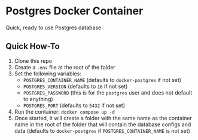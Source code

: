 # Postgres Docker Container
Quick, ready to use Postgres database

## Quick How-To
1. Clone this repo
2. Create a `.env` file at the root of the folder
3. Set the following variables:
   * `POSTGRES_CONTAINER_NAME` (defaults to `docker-postgres` if not set)
   * `POSTGRES_VERSION` (defaults to `16` if not set)
   * `POSTGRES_PASSWORD` (this is for the `postgres` user and does not default to anything)
   * `POSTGRES_PORT` (defaults to `5432` if not set)
4. Run the container: `docker compose up -d`
5. Once started, it will create a folder with the same name as the container name in the root of the folder that will contain the database configs and data (defaults to `docker-postgres` if `POSTGRES_CONTAINER_NAME` is not set)